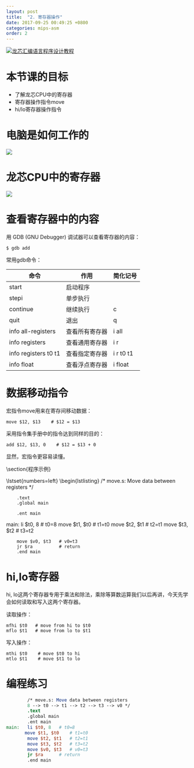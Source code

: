 ```yaml
---
layout: post
title:  "2. 寄存器操作"
date: 2017-09-25 00:49:25 +0800
categories: mips-asm
order: 2
---
```

<a href="https://www.bilibili.com/video/av14809674/"><img src="{{ site.url }}/assets/images/video-icon.png" alt="龙芯汇编语言程序设计教程" /></a>

# 本节课的目标
  * 了解龙芯CPU中的寄存器
  * 寄存器操作指令move
  * hi/lo寄存器操作指令

# 电脑是如何工作的
<img src="{{ site.url }}/assets/images/mips-asm/computer-model.png" />

# 龙芯CPU中的寄存器
<img src="{{ site.url }}/assets/images/mips-asm/mips64-registers.png" />

# 查看寄存器中的内容
用 GDB (GNU Debugger) 调试器可以查看寄存器的内容：

	$ gdb add

常用gdb命令：

| 命令                | 作用           | 简化记号  |
|---------------------|----------------|-----------|
| start               | 启动程序       |           |
| stepi               | 单步执行       |           |
| continue            | 继续执行       | c         |
| quit                | 退出           | q         |
| info all-registers  | 查看所有寄存器 | i all     |
| info registers      | 查看通用寄存器 | i r       |
| info registers t0 t1| 查看指定寄存器 | i r t0 t1 |
| info float          | 查看浮点寄存器 | i float   |

# 数据移动指令
宏指令move用来在寄存间移动数据：

	move $12, $13    # $12 = $13


采用指令集手册中的指令达到同样的目的：

	add $12, $13, 0    # $12 = $13 + 0


显然，宏指令更容易读懂。

\section{程序示例}

\lstset{numbers=left}
\begin{lstlisting}
/* move.s: Move data between registers */

        .text
        .global main

        .ent main
main:   li $t0, 8       # t0=8
        move $t1, $t0   # t1=t0
        move $t2, $t1   # t2=t1
        move $t3, $t2   # t3=t2

        move $v0, $t3   # v0=t3
        jr $ra          # return
        .end main

# hi,lo寄存器

hi, lo这两个寄存器专用于乘法和除法，乘除等算数运算我们以后再讲，今天先学会如何读取和写入这两个寄存器。

读取操作：

	mfhi $t0   # move from hi to $t0
	mflo $t1   # move from lo to $t1


写入操作：

	mthi $t0    # move $t0 to hi
	mtlo $t1    # move $t1 to lo

# 编程练习

```MIPS Assembly
	    /* move.s: Move data between registers 
    	8 --> t0 --> t1 --> t2 --> t3 --> v0 */
	    .text
	    .global main
	    .ent main
main:	li $t0, 8	# t0=8
       move $t1, $t0	# t1=t0
		move $t2, $t1	# t2=t1
		move $t3, $t2	# t3=t2
		move $v0, $t3	# v0=t3
		jr $ra		# return
		.end main
```
